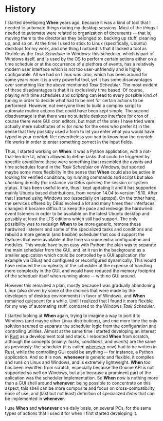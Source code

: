 # History

I started developing **When** years ago, because it was a kind of tool that I needed to automate _things_ during my desktop sessions. Most of the _things_ I needed to automate were related to organization of documents -- that is, moving them to the directories they belonged to, backing up stuff, cleaning up, and so on. At the time I used to stick to Linux (specifically, Ubuntu) desktops for my work, and one thing I noticed is that it lacked a tool as flexible as the _Task Scheduler_ in Windows: this scheduler, which is part of Windows itself, and is used by the OS to perform certain actions either on a time schedule or at the occurrence of a plethora of events, has a relatively modern user interface which is not too user-unfriendly and is highly configurable. All we had on Linux was _cron_, which has been around for some years now: it is a very powerful tool, yet it has some disadvantages over something like the above mentioned _Task Scheduler_. The most evident of these disadvantages is that it is exclusively time based. Of course, playing with time schedules and scripting can lead to every possible kind of tuning in order to decide what had to be met for certain actions to be performed. However, not everyone likes to build a complex script to automate routine actions that could have been kept simple. The second disadvantage is that there was no suitable desktop interface for cron of course there were GUI cron editors, but most of the ones I have tried were actually mere substitutes of _vi_ (or _nano_ for the ones who prefer it) in the sense that they possibly used a form to let you enter what you would have typed in your _crontab_ file: nevertheless you had to know how the _crontab_ file works in order to enter something correct in the input fields.

Thus, I started working on **When**: it was a Python application, with a not-that-terrible UI, which allowed to define tasks that could be triggered by specific _conditions_: these were something that resembled the _events_ and time schedules found in the _Task Scheduler_ on Windows, but sported maybe some more flexibility in the sense that **When** could also be active in looking for verified conditions, by running commands and scripts but also _checking_ directly (for instance via DBus queries) the session or system status. It has been useful to me, thus I kept updating it and it has supported mainly Ubuntu based distributions, from version 14.04 to version 18.10. After that I started using Windows too (especially on laptops). On the other hand, the services offered by DBus evolved a lot and many times their interfaces changed: it became difficult to keep the pace and redesign the hardwired event listeners in order to be available on the latest Ubuntu desktop and possibly at least the LTS editions which still had support. The only possibility was to redesign **When** to be more generic, remove these hardwired listeners and some of the specialized tasks and conditions and rebuild a more general (and flexible) scheduler that could support the features that were available at the time via some extra configuration and modules. This would have been easy with Python: the plan was to separate the main scheduler from the GUI, and let it run in the background as a smaller application which could be controlled by a GUI application (for example via DBus) and configured or reconfigured dynamically. This would have reduced the complexity of the scheduler at the expense of handling more complexity in the GUI, and would have reduced the memory footprint of the scheduelr itself when running alone -- with no GUI around.

However this remained a plan, mostly because I was gradually abandoning Linux (also driven by some of the choices that were made by the developers of desktop environments) in favor of Windows, and **When** remained quiescent for a while. Until I realized that I found it more flexible for my way of automating stuff, compared to the Windows _Task Scheduler_.

I started looking at **When** again, trying to imagine a way to port it to Windows (and maybe other Linux distributions), and one more time the only solution seemed to separate the scheduler logic from the configuration and controlling utilities. Almost at the same time I started developing an interest in [Rust](https://www.rust-lang.org/) as a development tool and stack. I rebooted **When** from scratch, although the concepts (mainly: _tasks_, _conditions_, and _events_) are the same as previously: the scheduler (it is called [whenever](https://github.com/almostearthling/whenever) now) had to be written in Rust, while the controlling GUI could be anything -- for instance, a Python application. And so it is now: **whenever** is generic and flexible, it compiles and runs on Linux and Windows, and is extremely lightweight. **When** too has been rewritten from scratch, especially because the Gnome API is not supported so well on Windows, but also because a prominent part of the aplication was the scheduler implementation. So **When** now is nothing more than a GUI shell around **whenever**: being possible to concentrate on this aspect, this shell can be more composite and focus on cross-compatibility, ease of use, and (last but not least) definition of specialized _items_ that can be implemented in **whenever**.

I use **When** and **whenever** on a daily basis, on several PCs, for the same types of actions that I used it for when I first started developing it.

